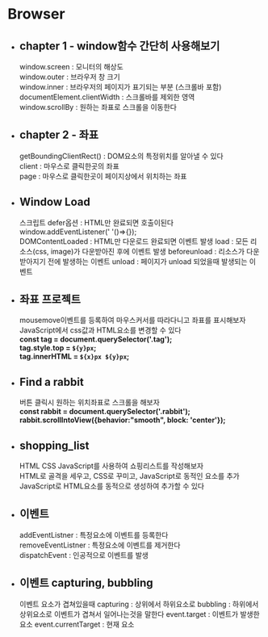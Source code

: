 # Browser

- ## chapter 1 - window함수 간단히 사용해보기

  window.screen : 모니터의 해상도 <br>
  window.outer : 브라우저 창 크기 <br>
  window.inner : 브라우저의 페이지가 표기되는 부분 (스크롤바 포함) <br>
  documentElement.clientWidth : 스크롤바를 제외한 영역 <br>
  window.scrollBy : 원하는 좌표로 스크롤을 이동한다 <br>

- ## chapter 2 - 좌표

  getBoundingClientRect() : DOM요소의 특정위치를 알아낼 수 있다<br>
  client : 마우스로 클릭한곳의 좌표<br>
  page : 마우스로 클릭한곳이 페이지상에서 위치하는 좌표

- ## Window Load

  스크립트 defer옵션 : HTML만 완료되면 호출이된다
  window.addEventListener(' '()=>{});  
  DOMContentLoaded : HTML만 다운로드 완료되면 이벤트 발생
  load : 모든 리소스(css, image)가 다운받아진 후에 이벤트 발생
  beforeunload : 리소스가 다운받아지기 전에 발생하는 이벤트
  unload : 페이지가 unload 되었을때 발생되는 이벤트

- ## 좌표 프로젝트

  mousemove이벤트를 등록하여 마우스커서를 따라다니고 좌표를 표시해보자 <br/>
  JavaScript에서 css값과 HTML요소를 변경할 수 있다<br/>
  <b>
  const tag = document.querySelector('.tag');<br/>
  tag.style.top = `${y}px`; <br/>
  tag.innerHTML = `${x}px ${y}px`; <br/>
  </b>

- ## Find a rabbit

  버튼 클릭시 원하는 위치좌표로 스크롤을 해보자<br/>
  <b>
  const rabbit = document.querySelector('.rabbit');<br/>
  rabbit.scrollIntoView({behavior:"smooth", block: 'center'});<br>
  </b>

- ## shopping_list

  HTML CSS JavaScript를 사용하여 쇼핑리스트를 작성해보자<br>
  HTML로 골격을 세우고, CSS로 꾸미고, JavaScript로 동적인 요소를 추가<br>
  JavaScript로 HTML요소를 동적으로 생성하여 추가할 수 있다<br>

- ## 이벤트

  addEventListner : 특정요소에 이벤트를 등록한다<br>
  removeEventListner : 특정요소에 이벤트를 제거한다<br>
  dispatchEvent : 인공적으로 이벤트를 발생<br>

- ## 이벤트 capturing, bubbling
  이벤트 요소가 겹쳐있을때
  capturing : 상위에서 하위요소로
  bubbling : 하위에서 상위요소로
  이벤트가 겹쳐서 일어나는것을 말한다
  event.target : 이벤트가 발생한 요소
  event.currentTarget : 현재 요소

